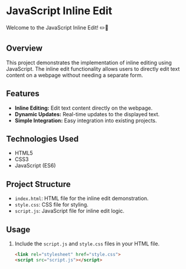 # JavaScript Inline Edit

Welcome to the JavaScript Inline Edit! ✏️🚀

## Overview

This project demonstrates the implementation of inline editing using JavaScript. The inline edit functionality allows users to directly edit text content on a webpage without needing a separate form.

## Features

- **Inline Editing:** Edit text content directly on the webpage.
- **Dynamic Updates:** Real-time updates to the displayed text.
- **Simple Integration:** Easy integration into existing projects.

## Technologies Used

- HTML5
- CSS3
- JavaScript (ES6)

## Project Structure

- `index.html`: HTML file for the inline edit demonstration.
- `style.css`: CSS file for styling.
- `script.js`: JavaScript file for inline edit logic.

## Usage

1. Include the `script.js` and `style.css` files in your HTML file.

   ```html
   <link rel="stylesheet" href="style.css">
   <script src="script.js"></script>
